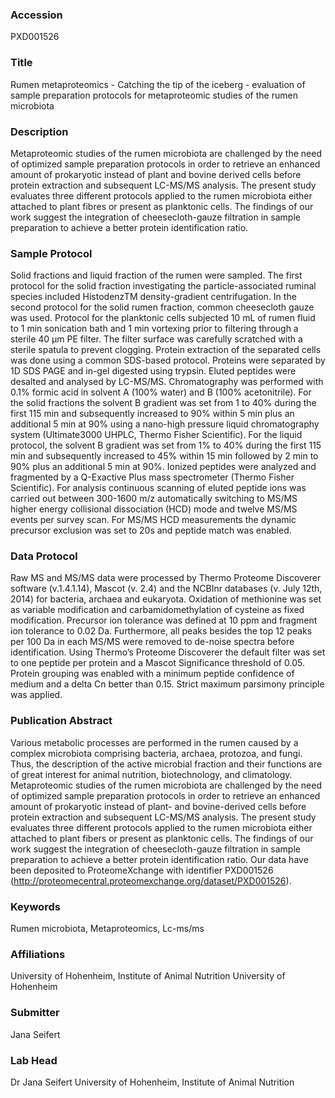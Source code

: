 ### Accession
PXD001526

### Title
Rumen metaproteomics -  Catching the tip of the iceberg - evaluation of sample preparation protocols for metaproteomic studies of the rumen microbiota

### Description
Metaproteomic studies of the rumen microbiota are challenged by the need of optimized sample preparation protocols in order to retrieve an enhanced amount of prokaryotic instead of plant and bovine derived cells before protein extraction and subsequent LC-MS/MS analysis. The present study evaluates three different protocols applied to the rumen microbiota either attached to plant fibres or present as planktonic cells. The findings of our work suggest the integration of cheesecloth-gauze filtration in sample preparation to achieve a better protein identification ratio.

### Sample Protocol
Solid fractions and liquid fraction of the rumen were sampled. The first protocol for the solid fraction investigating the particle-associated ruminal species included HistodenzTM density-gradient centrifugation. In the second protocol for the solid rumen fraction, common cheesecloth gauze was used. Protocol for the planktonic cells subjected 10 mL of rumen fluid to 1 min sonication bath and 1 min vortexing prior to filtering through a sterile 40 µm PE filter. The filter surface was carefully scratched with a sterile spatula to prevent clogging. Protein extraction of the separated cells was done using a common SDS-based protocol. Proteins were separated by 1D SDS PAGE and in-gel digested using trypsin. Eluted peptides were desalted and analysed by LC-MS/MS. Chromatography was performed with 0.1% formic acid in solvent A (100% water) and B (100% acetonitrile). For the solid fractions the solvent B gradient was set from 1 to 40% during the first 115 min and subsequently increased to 90% within 5 min plus an additional 5 min at 90% using a nano-high pressure liquid chromatography system (Ultimate3000 UHPLC, Thermo Fisher Scientific). For the liquid protocol, the solvent B gradient was set from 1% to 40% during the first 115 min and subsequently increased to 45% within 15 min followed by 2 min to 90% plus an additional 5 min at 90%. Ionized peptides were analyzed and fragmented by a Q-Exactive Plus mass spectrometer (Thermo Fisher Scientific). For analysis continuous scanning of eluted peptide ions was carried out between 300-1600 m/z automatically switching to MS/MS higher energy collisional dissociation (HCD) mode and twelve MS/MS events per survey scan. For MS/MS HCD measurements the dynamic precursor exclusion was set to 20s and peptide match was enabled.

### Data Protocol
Raw MS and MS/MS data were processed by Thermo Proteome Discoverer software (v.1.4.1.14), Mascot (v. 2.4) and the NCBInr databases (v. July 12th, 2014) for bacteria, archaea and eukaryota. Oxidation of methionine was set as variable modification and carbamidomethylation of cysteine as fixed modification. Precursor ion tolerance was defined at 10 ppm and fragment ion tolerance to 0.02 Da. Furthermore, all peaks besides the top 12 peaks per 100 Da in each MS/MS were removed to de-noise spectra before identification. Using Thermo’s Proteome Discoverer the default filter was set to one peptide per protein and a Mascot Significance threshold of 0.05. Protein grouping was enabled with a minimum peptide confidence of medium and a delta Cn better than 0.15. Strict maximum parsimony principle was applied.

### Publication Abstract
Various metabolic processes are performed in the rumen caused by a complex microbiota comprising bacteria, archaea, protozoa, and fungi. Thus, the description of the active microbial fraction and their functions are of great interest for animal nutrition, biotechnology, and climatology. Metaproteomic studies of the rumen microbiota are challenged by the need of optimized sample preparation protocols in order to retrieve an enhanced amount of prokaryotic instead of plant- and bovine-derived cells before protein extraction and subsequent LC-MS/MS analysis. The present study evaluates three different protocols applied to the rumen microbiota either attached to plant fibers or present as planktonic cells. The findings of our work suggest the integration of cheesecloth-gauze filtration in sample preparation to achieve a better protein identification ratio. Our data have been deposited to ProteomeXchange with identifier PXD001526 (http://proteomecentral.proteomexchange.org/dataset/PXD001526).

### Keywords
Rumen microbiota, Metaproteomics, Lc-ms/ms

### Affiliations
University of Hohenheim, Institute of Animal Nutrition
University of Hohenheim

### Submitter
Jana Seifert

### Lab Head
Dr Jana Seifert
University of Hohenheim, Institute of Animal Nutrition



